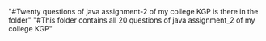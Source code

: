 "#Twenty questions of java assignment-2 of my college KGP is there in the folder" 
"#This folder contains all 20 questions of java assignment_2 of my college KGP" 
